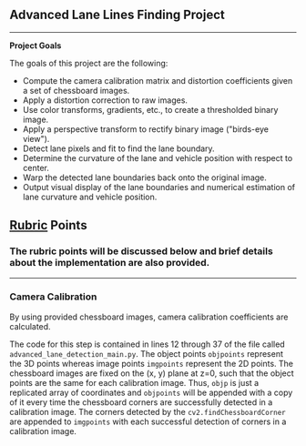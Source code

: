 ## Advanced Lane Lines Finding Project

---


**Project Goals**

The goals of this project are the following:

* Compute the camera calibration matrix and distortion coefficients given a set of chessboard images.
* Apply a distortion correction to raw images.
* Use color transforms, gradients, etc., to create a thresholded binary image.
* Apply a perspective transform to rectify binary image ("birds-eye view").
* Detect lane pixels and fit to find the lane boundary.
* Determine the curvature of the lane and vehicle position with respect to center.
* Warp the detected lane boundaries back onto the original image.
* Output visual display of the lane boundaries and numerical estimation of lane curvature and vehicle position.


## [Rubric](https://review.udacity.com/#!/rubrics/571/view) Points

### The rubric points will be discussed below and brief details about the implementation are also provided.

---


### Camera Calibration

By using provided chessboard images, camera calibration coefficients are calculated.

The code for this step is contained in lines 12 through 37 of the file called `advanced_lane_detection_main.py`. The object points `objpoints` represent the 3D points whereas image points `imgpoints` represent the 2D points. The chessboard images are fixed on the (x, y) plane at z=0, such that the object points are the same for each calibration image. Thus, `objp` is just a replicated array of coordinates and `objpoints` will be appended with a copy of it every time the chessboard corners are successfully detected in a calibration image. The corners detected by the `cv2.findChessboardCorner` are appended to `imgpoints` with each successful detection of corners in a calibration image. 
